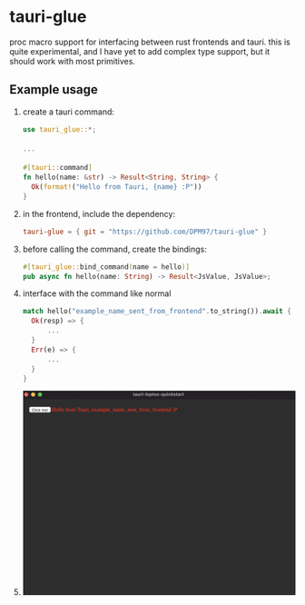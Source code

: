 # tauri-glue
proc macro support for interfacing between rust frontends and tauri. this is quite experimental, and I have yet to add complex type support, but it should work with most primitives.

## Example usage
1. create a tauri command:
   ```rust
   use tauri_glue::*;
   
   ...
   
   #[tauri::command]
   fn hello(name: &str) -> Result<String, String> {
     Ok(format!("Hello from Tauri, {name} :P"))
   }
   ```
2. in the frontend, include the dependency:
   ```toml
   tauri-glue = { git = "https://github.com/DPM97/tauri-glue" }
   ```
3. before calling the command, create the bindings:
   ```rust
   #[tauri_glue::bind_command(name = hello)]
   pub async fn hello(name: String) -> Result<JsValue, JsValue>;
   ```
4. interface with the command like normal
   ```rust
   match hello("example_name_sent_from_frontend".to_string()).await {
     Ok(resp) => {
         ...
     }
     Err(e) => {
         ...
     }
   }
   ```
5. ![example](./example.png)